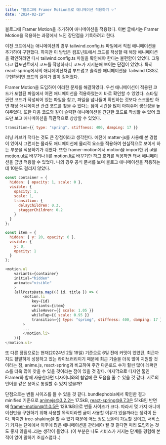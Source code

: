 ```yaml
---
title: "블로그에 Framer Motion으로 애니메이션 적용하기 ✨"
date: "2024-02-19"
---
```


블로그에 Framer Motion을 추가하여 애니메이션을 적용했다. 이번 글에서는 Framer Motion을 적용하는 과정에서 느낀 장단점을 기록하려고 한다.

이전 코드에서는 애니메이션의 경우 tailwind.config.ts 파일에서 직접 애니메이션을 추가하여 구현했다. 하지만 이 방법은 컴포넌트에서 코드를 작성할 때 해당 애니메이션을 확인하려면 다시 tailwind.config.ts 파일을 확인해야 한다는 불편함이 있었다. 그렇다고 컴포넌트에서 코드를 작성하자니 코드가 지저분해 보이는 단점이 있었다. 특히 react-spring에서의 애니메이션처럼 부드럽고 슬릭한 애니메이션을 Tailwind CSS로 구현하려면 코드의 길이가 많이 길어졌다.

Framer Motion을 도입하여 이러한 문제를 해결하였다. 우선 애니메이션이 적용된 코드가 포함된 파일에서 어떤 애니메이션을 적용하였는지 바로 확인할 수 있었다. 스타일 관련 코드가 작성되어 있는 파일을 찾고, 파일을 넘나들며 확인하는 것보다 스크롤만 하면 해당 애니메이션 관련 코드를 찾을 수 있다는 점이 시간을 많이 아껴주어 생산성을 높여주었다. 또한 다음 코드와 같이 슬릭한 애니메이션을 간단한 코드로 작성할 수 있어 코드만 보고 애니메이션을 직관적으로 상상할 수 있었다.

```js
transition={{ type: "spring", stiffness: 400, damping: 17 }}
```

러닝 커브가 적다는 것도 큰 장점이라고 생각한다. 예전에 matter-js를 사용해 본 경험이 있어서 그런지는 몰라도 애니메이션에 물리적 요소를 적용하여 현실적으로 보이게 하는 부분을 적용하기가 쉬웠다. 또한 framer-motion에서 motion을 import한 뒤 ul을 motion.ul로 바꾸거나 li를 motion.li로 바꾸기만 하고 효과를 적용하면 돼서 애니메이션을 금방 적용할 수 있었다. 나의 경우 공식 문서를 보며 블로그 애니메이션을 적용하는 데 10분도 걸리지 않았다.

```js
const container = {
  hidden: { opacity: 1, scale: 0 },
  visible: {
    opacity: 1,
    scale: 1,
    transition: {
      delayChildren: 0.3,
      staggerChildren: 0.2
    }
  }
};

const item = {
  hidden: { y: 20, opacity: 0 },
  visible: {
    y: 0,
    opacity: 1
  }
};

<motion.ul
    variants={container}
    initial="hidden"
    animate="visible"
    >
    {allPostsData.map(({ id, title }) => (
        <motion.li
            key={id}
            variants={item}
            whileHover={{ scale: 1.05 }}
            whileTap={{ scale: 0.95 }}
            transition={{ type: "spring", stiffness: 400, damping: 17 }}
        >
        ...
        </motion.li>
    ))}
</motion.ul>
```

또 다른 장점으로는 현재(2024년 2월 19일) 기준으로 6일 전에 커밋이 있었던, 최근까지도 활발하게 성장하고 있는 라이브러리이기 때문에 최근 기술을 더욱 많이 지원할 것이라는 점, anime.js, react-spring과 비교하여 주간 다운로드 수가 훨씬 많아 레퍼런스를 더욱 많이 찾을 수 있을 것이라는 점이 있을 것 같다. 마지막으로 디자인 툴인 Framer와 함께 사용한다면 디자이너와의 협업에 큰 도움을 줄 수 있을 것 같다. 서로의 언어를 같은 용어로 통일할 수 있지 않을까?

단점으로는 번들 사이즈를 들 수 있을 것 같다. bundlephobia에서 확인한 결과 minified 기준으로 animejs@3.2.2는 17.5kB, react-spring@9.7.3은 51kB인 반면에 framer-motion@11.0.5은 129.1kB으로 번들 사이즈가 크다. 따라서 몇 가지 애니메이션만을 구현하기 위해 사용할 목적이라면 굳이 사용할 이유가 있을까라는 생각이 든다. 하지만 tree-shaking을 할 수 있기 때문에 어느 정도 보완이 가능할 것이고, 서비스가 커지는 단계에서 이후에 많은 애니메이션을 관리해야 될 것 같다면 미리 도입하는 것도 좋지 않을까..라는 생각이 들었다. (이 부분은 나도 서비스가 커지는 단계를 경험해 본 적이 없어 말하기 조심스럽다..)
